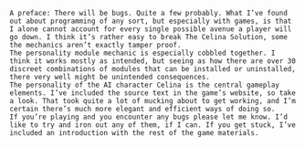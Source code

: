 	A preface: There will be bugs. Quite a few probably. What I’ve found out about programming of any sort, but especially with games, is that I alone cannot account for every single possible avenue a player will go down. I think it’s rather easy to break The Celina Solution, some the mechanics aren’t exactly tamper proof.
	The personality module mechanic is especially cobbled together. I think it works mostly as intended, but seeing as how there are over 30 discreet combinations of modules that can be installed or uninstalled, there very well might be unintended consequences.
	The personality of the AI character Celina is the central gameplay elements. I’ve included the source text in the game’s website, so take a look. That took quite a lot of mucking about to get working, and I’m certain there’s much more elegant and efficient ways of doing so.
	If you’re playing and you encounter any bugs please let me know. I’d like to try and iron out any of them, if I can. If you get stuck, I’ve included an introduction with the rest of the game materials.
